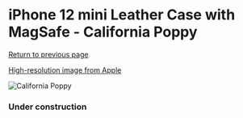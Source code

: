 # iPhone 12 mini Leather Case with MagSafe - California Poppy

[Return to previous page](/iphone_12)

[High-resolution image from Apple](https://store.storeimages.cdn-apple.com/8756/as-images.apple.com/is/MHK63?wid=4500&hei=4500&fmt=png)

<div style="width: 384px"><img src="/everysource/MHK63.png" alt="California Poppy"></div>

### Under construction
